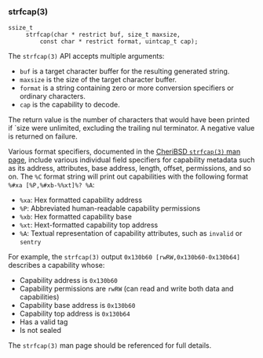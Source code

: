 ### strfcap(3)

```
ssize_t
     strfcap(char * restrict buf, size_t maxsize,
         const char * restrict format, uintcap_t cap);
```

The `strfcap(3)` API accepts multiple arguments:

 * `buf` is a target character buffer for the resulting generated string.
 * `maxsize` is the size of the target character buffer.
 * `format` is a string containing zero or more conversion specifiers or
   ordinary characters.
 * `cap` is the capability to decode.

The return value is the number of characters that would have been printed if
`size were unlimited, excluding the trailing nul terminator.
A negative value is returned on failure.

Various format specifiers, documented in the [CheriBSD `strfcap(3)` man
page](https://man.cheribsd.org/cgi-bin/man.cgi/strfcap.3), include various
individual field specifiers for capability metadata such as its address,
attributes, base address, length, offset, permissions, and so on.
The `%C` format string will print out capabilities with the following format
`%#xa [%P,%#xb-%%xt]%? %A`:

 * `%xa`: Hex formatted capability address
 * `%P`: Abbreviated human-readable capability permissions
 * `%xb`: Hex formatted capability base
 * `%xt`: Hext-formatted capability top address
 * `%A`: Textual representation of capability attributes, such as `invalid` or `sentry`

For example, the `strfcap(3)` output `0x130b60 [rwRW,0x130b60-0x130b64]`
describes a capability whose:

 * Capability address is `0x130b60`
 * Capability permissions are `rwRW` (can read and write both data and
   capabilities)
 * Capability base address is `0x130b60`
 * Capability top address is `0x130b64`
 * Has a valid tag
 * Is not sealed

The `strfcap(3)` man page should be referenced for full details.

